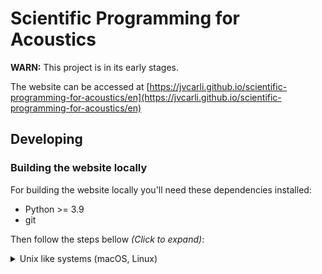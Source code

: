 # Scientific Programming for Acoustics

**WARN:** This project is in its early stages.

The website can be accessed at
[https://jvcarli.github.io/scientific-programming-for-acoustics/en](https://jvcarli.github.io/scientific-programming-for-acoustics/en)

## Developing

### Building the website locally

For building the website locally you'll need these dependencies installed:

- Python >= 3.9
- git

Then follow the steps bellow _(Click to expand)_:

<details>
<summary>Unix like systems (macOS, Linux)</summary>

Clone the repository:

```sh
$ git clone https://github.com/jvcarli/scientific-programming-for-acoustics
```

Go to the cloned repository directory:

```sh
$ cd scientific-programming-for-acoustics
```

It is **strongly recommended** to create a virtual environment for installing the dependencies.

First check your python version and make it sure that it is the correct one:

```sh
$ python --version
```

It MUST output **at least Python 3.9.0**.

Then create the virtual environment using:

```sh
$ python -m venv venv
```

Activate the environment:

```sh
$ source venv/bin/activate
```

Then install Python dependencies using:

```sh
$ pip install -r dev_requirements.txt
```

Install the project [git hooks](https://git-scm.com/docs/githooks) using
[pre-commit](https://pre-commit.com/):

_(Click to expand:)_
<details>
<summary>Security disclaimer</summary>

`pre-commit` tool was installed in the step above with `pip install -r dev_requirements.txt`.

Please note that when we run `pre-commit install` we are
installing custom git hooks defined in [.pre-commit-config.yaml](/.pre-commit-config.yaml/).

The scripts defined there are safe. You can check their entrypoint by
reading the file. [Example](https://github.com/jvcarli/scientific-programming-for-acoustics/blob/main/.pre-commit-config.yaml#L6)

Local scripts are in `tools/bin/git_hooks` directory.
</details>

```sh
$ pre-commit install
```

Finally build the website locally using:

```sh
$ make html
```

The website will be located at `build` diretory.

You can view it in your browser by serving it locally with:

```sh
$ python -m http.server --directory build/html
```

Then opening the link: [http://localhost:8000](http://localhost:8000)

</details>
